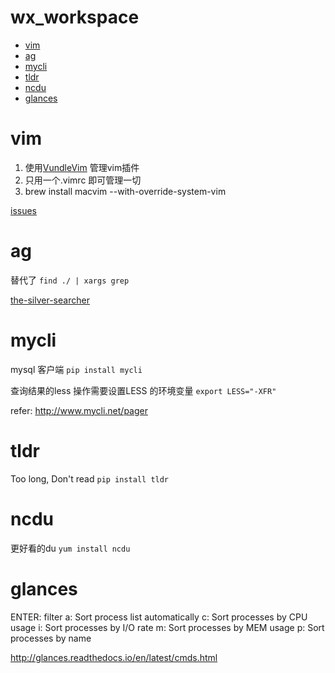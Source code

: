 wx_workspace
============

<!-- vim-markdown-toc GFM -->
* [vim](#vim)
* [ag](#ag)
* [mycli](#mycli)
* [tldr](#tldr)
* [ncdu](#ncdu)
* [glances](#glances)

<!-- vim-markdown-toc -->

# vim

1. 使用[VundleVim](https://github.com/VundleVim/Vundle.vim) 管理vim插件
1. 只用一个.vimrc 即可管理一切
1. brew install macvim --with-override-system-vim

[issues](https://github.com/Valloric/YouCompleteMe/issues/2515)

# ag

替代了 `find ./ | xargs grep`

[the-silver-searcher](https://github.com/ggreer/the_silver_searcher)

# mycli

mysql 客户端 `pip install mycli`

查询结果的less 操作需要设置LESS 的环境变量 `export LESS="-XFR"`

refer: http://www.mycli.net/pager


# tldr

Too long, Don't read `pip install tldr`

# ncdu

更好看的du `yum install ncdu`

# glances

ENTER: filter
a: Sort process list automatically
c: Sort processes by CPU usage
i: Sort processes by I/O rate
m: Sort processes by MEM usage
p: Sort processes by name

http://glances.readthedocs.io/en/latest/cmds.html
